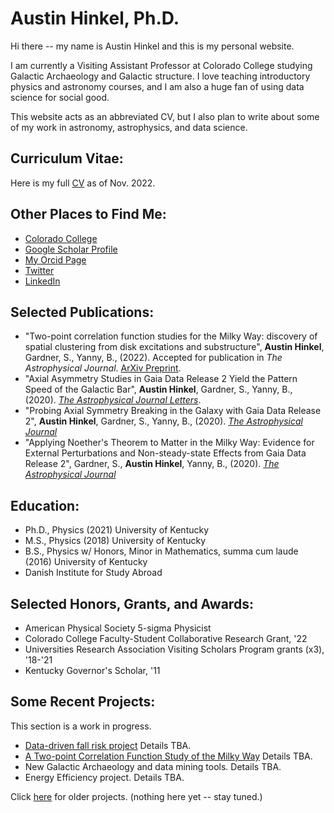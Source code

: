 # Austin Hinkel, Ph.D.

Hi there -- my name is Austin Hinkel and this is my personal website.

I am currently a Visiting Assistant Professor at Colorado College studying Galactic Archaeology and Galactic structure.  I love teaching introductory physics and astronomy courses, and I am also a huge fan of using data science for social good.  

This website acts as an abbreviated CV, but I also plan to write about some of my work in astronomy, astrophysics, and data science. 



## Curriculum Vitae:

Here is my full [CV](https://ahinkel.github.io/assets/pdfs/AustinHinkel_CV-9.pdf) as of Nov. 2022.



## Other Places to Find Me:


- [Colorado College](https://www.coloradocollege.edu/basics/contact/directory/people/hinkel_austin.html)
- [Google Scholar Profile](https://scholar.google.com/citations?user=Act8eHcAAAAJ&hl=en&oi=ao)
- [My Orcid Page](https://orcid.org/0000-0002-9785-914X)
- [Twitter](https://twitter.com/iHinkthere4iam)
- [LinkedIn](https://www.linkedin.com/in/austin-hinkel/)



## Selected Publications:


- "Two-point correlation function studies for the Milky Way: discovery of spatial clustering from disk excitations and substructure", **Austin Hinkel**, Gardner, S., Yanny, B., (2022). Accepted for publication in *The Astrophysical Journal*. [ArXiv Preprint](https://arxiv.org/abs/2210.13450).
- "Axial Asymmetry Studies in Gaia Data Release 2 Yield the Pattern Speed of the Galactic Bar", **Austin Hinkel**, Gardner, S., Yanny, B., (2020). [*The Astrophysical Journal Letters*](https://doi.org/10.3847/2041-8213/aba905).
- "Probing Axial Symmetry Breaking in the Galaxy with Gaia Data Release 2", **Austin Hinkel**, Gardner, S., Yanny, B., (2020). [*The Astrophysical Journal*](https://doi.org/10.3847/1538-4357/ab8235)
- "Applying Noether's Theorem to Matter in the Milky Way: Evidence for External Perturbations and Non-steady-state Effects from Gaia Data Release 2", Gardner, S., **Austin Hinkel**, Yanny, B., (2020). [*The Astrophysical Journal*](https://doi.org/10.3847/1538-4357/ab66c8)



## Education:


- Ph.D., Physics (2021) University of Kentucky
- M.S., Physics (2018) University of Kentucky
- B.S., Physics w/ Honors, Minor in Mathematics, summa cum laude (2016) University of Kentucky
- Danish Institute for Study Abroad



## Selected Honors, Grants, and Awards:


- American Physical Society 5-sigma Physicist
- Colorado College Faculty-Student Collaborative Research Grant, '22
- Universities Research Association Visiting Scholars Program grants (x3), '18-'21
- Kentucky Governor's Scholar, '11



## Some Recent Projects:

This section is a work in progress.


- [Data-driven fall risk project](/projects/DataDrivenFallRisk)  Details TBA.
- [A Two-point Correlation Function Study of the Milky Way](/projects/MilkyWay_2PCF)  Details TBA.
- New Galactic Archaeology and data mining tools.  Details TBA.
- Energy Efficiency project.  Details TBA.

Click [here](/projects/olderProjects) for older projects. (nothing here yet -- stay tuned.)




<!--- Testing comments here.  Here are some key words / tags: 
Austin Hinkel Ph.D. Astro Astronomy Astrophysics Physics Data Science 
Scientist Astronomer Astrophysicist Physicist Professor Educator 
Education Programmer Analysis DoesGoogleEvenSeeTheseQuestionMark --->

